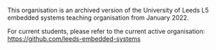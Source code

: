 This organisation is an archived version of the University of Leeds L5 embedded systems teaching organisation from January 2022.

For current students, please refer to the current active organisation: https://github.com/leeds-embedded-systems
